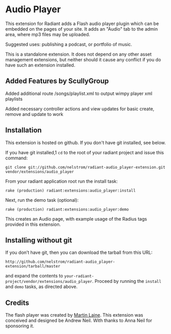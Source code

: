 Audio Player
============

This extension for Radiant adds a Flash audio player plugin which can be embedded on the pages of your site. It adds an "Audio" tab to the admin area, where mp3 files may be uploaded. 

Suggested uses: publishing a podcast, or portfolio of music.

This is a standalone extension. It does not depend on any other asset management extensions, but neither should it cause any conflict if you do have such an extension installed.

Added Features by ScullyGroup
-----------------------------

Added additional route /songs/playlist.xml to output wimpy player xml playlists

Added necessary controller actions and view updates for basic create, remove and update to work

Installation
------------

This extension is hosted on github. If you don't have git installed, see below. 

If you have git installed,1 `cd` to the root of your radiant project and issue this command: 

    git clone git://github.com/nelstrom/radiant-audio_player-extension.git vendor/extensions/audio_player

From your radiant application root run the install task:

    rake (production) radiant:extensions:audio_player:install

Next, run the demo task (optional):

    rake (production) radiant:extensions:audio_player:demo

This creates an Audio page, with example usage of the Radius tags provided in this extension.

Installing without git
----------------------

If you don’t have git, then you can download the tarball from this URL:

    http://github.com/nelstrom/radiant-audio_player-extension/tarball/master

and expand the contents to `your-radiant-project/vendor/extensions/audio_player`. Proceed by running the `install` and `demo` tasks, as directed above.

Credits
-------

The flash player was created by [Martin Laine][1].
This extension was conceived and designed be Andrew Neil. With thanks to Anna Neil for sponsoring it.

[1]: http://www.1pixelout.net/code/audio-player-wordpress-plugin/